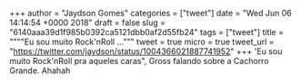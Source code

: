 
+++
author = "Jaydson Gomes"
categories = ["tweet"]
date = "Wed Jun 06 14:14:54 +0000 2018"
draft = false
slug = "6140aaa39d1f985b0392ca5121dbb0af2d55fb24"
tags = ["tweet"]
title = """"Eu sou muito Rock'nRoll ..."""
tweet = true
micro = true
tweet_url = "https://twitter.com/jaydson/status/1004366021887741952"
+++
'Eu sou muito Rock'nRoll pra aqueles caras", Gross falando sobre a Cachorro Grande. Ahahah

